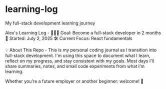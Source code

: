 # learning-log

My full-stack development learning journey

Alex's Learning Log -
👩🏽‍💻 Goal: Become a full-stack developer in 2 months
📅 Started: July 2, 2025
🛠️ Current Focus: React fundamentals

💡 About This Repo -
This is my personal coding journal as I transition into full-stack development. I'm using this space to document what I learn, reflect on my progress, and stay consistent with my goals. Most days I’ll share summaries, notes, and small code experiments from what I’m learning.

Whether you're a future employer or another beginner: welcome! 🎉
